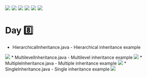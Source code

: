 ![](https://img.shields.io/badge/git-fff7f8?colorA=faf0f0&colorB=db4823&style=for-the-badge&logo=git)
![](https://img.shields.io/badge/github-fff7f8?colorA=080808&colorB=8a8a8a&style=for-the-badge&logo=github)
![](https://img.shields.io/badge/for-you-099450?colorA=b0c92e&colorB=487d3e&style=for-the-badge)
![](https://img.shields.io/badge/check_it-out-bee5ed?colorA=3fc5d1&colorB=469acf&style=for-the-badge)
![](https://img.shields.io/badge/eclipse_ide-4.15.0-181717?colorA=2c2255&colorB=3c5280&style=for-the-badge&logo=eclipse-ide)
![](https://img.shields.io/badge/java-learned-bee5ed?colorA=70a8c4&colorB=007396&style=for-the-badge&logo=java)
---
# Day :eight:
   * HierarchicalInheritance.java - Hierarchical inheritance example
   <img src="https://github.com/aritraroy24/languages_learning/blob/master/Java/Day%208/diagrams/HierarchicalInheritance.png">
   * MultilevelInheritance.java - Multilevel inheritance example
   <img src="https://github.com/aritraroy24/languages_learning/blob/master/Java/Day%208/MultilevelInheritance.java">
   * MultipleInheritance.java - Multiple inheritance example
   <img src="https://github.com/aritraroy24/languages_learning/blob/master/Java/Day%208/MultipleInheritance.java">
   * SingleInheritance.java - Single inheritance example
   <img src="https://github.com/aritraroy24/languages_learning/blob/master/Java/Day%208/SingleInheritance.java">
